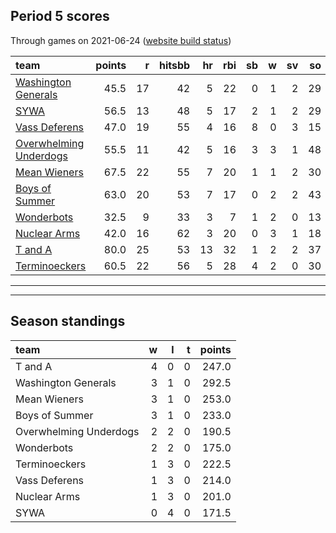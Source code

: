 

## Period 5 scores

Through games on 2021-06-24 ([website build status](https://github.com/brian-bot/pl-site/actions))


|team                                              | points|  r| hitsbb| hr| rbi| sb|  w| sv| so|   era|  whip|
|:-------------------------------------------------|------:|--:|------:|--:|---:|--:|--:|--:|--:|-----:|-----:|
|[Washington Generals](./washingtongenerals)       |   45.5| 17|     42|  5|  22|  0|  1|  2| 29| 3.000| 1.133|
|[SYWA](./sywa)                                    |   56.5| 13|     48|  5|  17|  2|  1|  2| 29| 1.688| 0.938|
|[Vass Deferens](./vassdeferens)                   |   47.0| 19|     55|  4|  16|  8|  0|  3| 15| 3.789| 1.632|
|[Overwhelming Underdogs](./overwhelmingunderdogs) |   55.5| 11|     42|  5|  16|  3|  3|  1| 48| 2.150| 1.035|
|[Mean Wieners](./meanwieners)                     |   67.5| 22|     55|  7|  20|  1|  1|  2| 30| 2.602| 0.867|
|[Boys of Summer](./boysofsummer)                  |   63.0| 20|     53|  7|  17|  0|  2|  2| 43| 2.395| 0.968|
|[Wonderbots](./wonderbots)                        |   32.5|  9|     33|  3|   7|  1|  2|  0| 13| 1.976| 1.024|
|[Nuclear Arms](./nucleararms)                     |   42.0| 16|     62|  3|  20|  0|  3|  1| 18| 4.808| 1.685|
|[T and A](./tanda)                                |   80.0| 25|     53| 13|  32|  1|  2|  2| 37| 1.703| 0.892|
|[Terminoeckers](./terminoeckers)                  |   60.5| 22|     56|  5|  28|  4|  2|  0| 30| 3.857| 1.200|

* * *
* * *

## Season standings


|team                   |  w|  l|  t| points|
|:----------------------|--:|--:|--:|------:|
|T and A                |  4|  0|  0|  247.0|
|Washington Generals    |  3|  1|  0|  292.5|
|Mean Wieners           |  3|  1|  0|  253.0|
|Boys of Summer         |  3|  1|  0|  233.0|
|Overwhelming Underdogs |  2|  2|  0|  190.5|
|Wonderbots             |  2|  2|  0|  175.0|
|Terminoeckers          |  1|  3|  0|  222.5|
|Vass Deferens          |  1|  3|  0|  214.0|
|Nuclear Arms           |  1|  3|  0|  201.0|
|SYWA                   |  0|  4|  0|  171.5|


